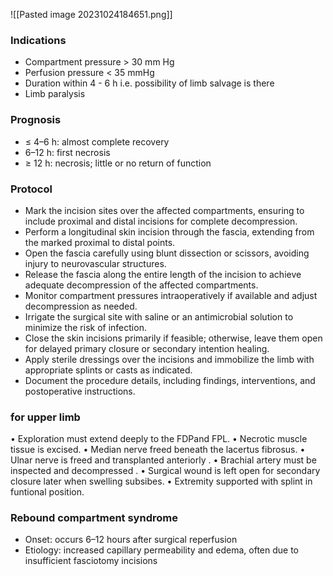 ![[Pasted image 20231024184651.png]]

### Indications
- Compartment pressure > 30 mm Hg 
- Perfusion pressure < 35 mmHg
- Duration within 4 - 6 h i.e. possibility of limb salvage is there
- Limb paralysis

### Prognosis
- ≤ 4–6 h: almost complete recovery
- 6–12 h: first necrosis
- ≥ 12 h: necrosis; little or no return of function

### Protocol
- Mark the incision sites over the affected compartments, ensuring to include proximal and distal incisions for complete decompression.
- Perform a longitudinal skin incision through the fascia, extending from the marked proximal to distal points.
- Open the fascia carefully using blunt dissection or scissors, avoiding injury to neurovascular structures.
- Release the fascia along the entire length of the incision to achieve adequate decompression of the affected compartments.
- Monitor compartment pressures intraoperatively if available and adjust decompression as needed.
- Irrigate the surgical site with saline or an antimicrobial solution to minimize the risk of infection.
- Close the skin incisions primarily if feasible; otherwise, leave them open for delayed primary closure or secondary intention healing.
- Apply sterile dressings over the incisions and immobilize the limb with appropriate splints or casts as indicated.
- Document the procedure details, including findings, interventions, and postoperative instructions.
### for upper limb
• Exploration must extend deeply to the FDPand FPL. 
• Necrotic muscle tissue is excised. 
• Median nerve freed beneath the lacertus fibrosus. 
• Ulnar nerve is freed and transplanted anteriorly . 
• Brachial artery must be inspected and decompressed . 
• Surgical wound is left open for secondary closure later when swelling subsibes. 
• Extremity supported with splint in funtional position. 

### Rebound compartment syndrome
- Onset: occurs 6–12 hours after surgical reperfusion
- Etiology: increased capillary permeability and edema, often due to insufficient fasciotomy incisions

